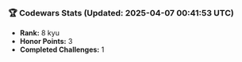 ### 🏆 Codewars Stats (Updated: 2025-04-07 00:41:53 UTC)

- **Rank:** 8 kyu
- **Honor Points:** 3
- **Completed Challenges:** 1
